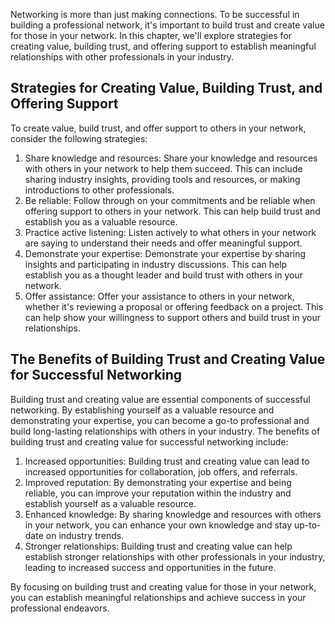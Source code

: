 
Networking is more than just making connections. To be successful in building a professional network, it's important to build trust and create value for those in your network. In this chapter, we'll explore strategies for creating value, building trust, and offering support to establish meaningful relationships with other professionals in your industry.

Strategies for Creating Value, Building Trust, and Offering Support
-------------------------------------------------------------------

To create value, build trust, and offer support to others in your network, consider the following strategies:

1. Share knowledge and resources: Share your knowledge and resources with others in your network to help them succeed. This can include sharing industry insights, providing tools and resources, or making introductions to other professionals.
2. Be reliable: Follow through on your commitments and be reliable when offering support to others in your network. This can help build trust and establish you as a valuable resource.
3. Practice active listening: Listen actively to what others in your network are saying to understand their needs and offer meaningful support.
4. Demonstrate your expertise: Demonstrate your expertise by sharing insights and participating in industry discussions. This can help establish you as a thought leader and build trust with others in your network.
5. Offer assistance: Offer your assistance to others in your network, whether it's reviewing a proposal or offering feedback on a project. This can help show your willingness to support others and build trust in your relationships.

The Benefits of Building Trust and Creating Value for Successful Networking
---------------------------------------------------------------------------

Building trust and creating value are essential components of successful networking. By establishing yourself as a valuable resource and demonstrating your expertise, you can become a go-to professional and build long-lasting relationships with others in your industry. The benefits of building trust and creating value for successful networking include:

1. Increased opportunities: Building trust and creating value can lead to increased opportunities for collaboration, job offers, and referrals.
2. Improved reputation: By demonstrating your expertise and being reliable, you can improve your reputation within the industry and establish yourself as a valuable resource.
3. Enhanced knowledge: By sharing knowledge and resources with others in your network, you can enhance your own knowledge and stay up-to-date on industry trends.
4. Stronger relationships: Building trust and creating value can help establish stronger relationships with other professionals in your industry, leading to increased success and opportunities in the future.

By focusing on building trust and creating value for those in your network, you can establish meaningful relationships and achieve success in your professional endeavors.
